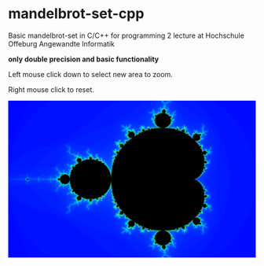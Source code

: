 # mandelbrot-set-cpp

Basic mandelbrot-set in C/C++ for programming 2 lecture at Hochschule Offeburg Angewandte Informatik

**only double precision and basic functionality**

Left mouse click down to select new area to zoom.

Right mouse click to reset.


![screenshot](mandelbrotset_screenshot.png)